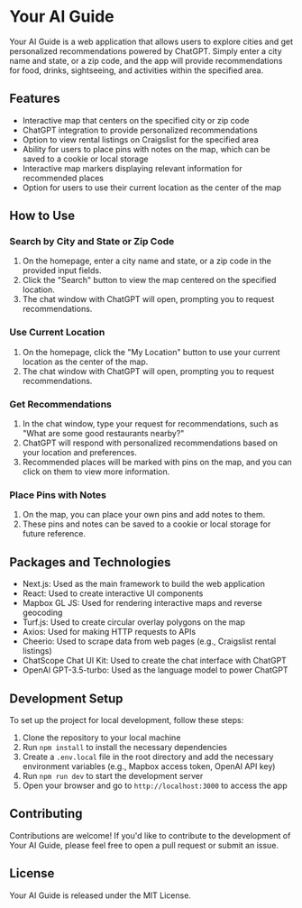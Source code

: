 # Your AI Guide

Your AI Guide is a web application that allows users to explore cities and get personalized recommendations powered by ChatGPT. Simply enter a city name and state, or a zip code, and the app will provide recommendations for food, drinks, sightseeing, and activities within the specified area.

## Features

- Interactive map that centers on the specified city or zip code
- ChatGPT integration to provide personalized recommendations
- Option to view rental listings on Craigslist for the specified area
- Ability for users to place pins with notes on the map, which can be saved to a cookie or local storage
- Interactive map markers displaying relevant information for recommended places
- Option for users to use their current location as the center of the map

## How to Use

### Search by City and State or Zip Code

1. On the homepage, enter a city name and state, or a zip code in the provided input fields.
2. Click the "Search" button to view the map centered on the specified location.
3. The chat window with ChatGPT will open, prompting you to request recommendations.

### Use Current Location

1. On the homepage, click the "My Location" button to use your current location as the center of the map.
2. The chat window with ChatGPT will open, prompting you to request recommendations.

### Get Recommendations

1. In the chat window, type your request for recommendations, such as "What are some good restaurants nearby?"
2. ChatGPT will respond with personalized recommendations based on your location and preferences.
3. Recommended places will be marked with pins on the map, and you can click on them to view more information.

### Place Pins with Notes

1. On the map, you can place your own pins and add notes to them.
2. These pins and notes can be saved to a cookie or local storage for future reference.

## Packages and Technologies

- Next.js: Used as the main framework to build the web application
- React: Used to create interactive UI components
- Mapbox GL JS: Used for rendering interactive maps and reverse geocoding
- Turf.js: Used to create circular overlay polygons on the map
- Axios: Used for making HTTP requests to APIs
- Cheerio: Used to scrape data from web pages (e.g., Craigslist rental listings)
- ChatScope Chat UI Kit: Used to create the chat interface with ChatGPT
- OpenAI GPT-3.5-turbo: Used as the language model to power ChatGPT

## Development Setup

To set up the project for local development, follow these steps:

1. Clone the repository to your local machine
2. Run `npm install` to install the necessary dependencies
3. Create a `.env.local` file in the root directory and add the necessary environment variables (e.g., Mapbox access token, OpenAI API key)
4. Run `npm run dev` to start the development server
5. Open your browser and go to `http://localhost:3000` to access the app

## Contributing

Contributions are welcome! If you'd like to contribute to the development of Your AI Guide, please feel free to open a pull request or submit an issue.

## License

Your AI Guide is released under the MIT License.
